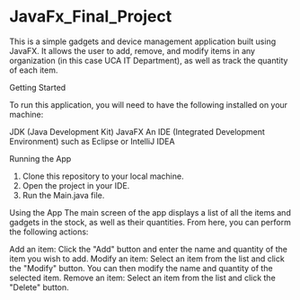 # JavaFx_Final_Project

This is a simple gadgets and device management application built using JavaFX. It allows the user to add, remove, and modify items in any organization (in this case UCA IT Department), as well as track the quantity of each item.


Getting Started

To run this application, you will need to have the following installed on your machine:

JDK (Java Development Kit)
JavaFX
An IDE (Integrated Development Environment) such as Eclipse or IntelliJ IDEA



Running the App

1. Clone this repository to your local machine.
2. Open the project in your IDE.
3. Run the Main.java file.



Using the App
The main screen of the app displays a list of all the items and gadgets in the stock, as well as their quantities. From here, you can perform the following actions:

Add an item: Click the "Add" button and enter the name and quantity of the item you wish to add.
Modify an item: Select an item from the list and click the "Modify" button. You can then modify the name and quantity of the selected item.
Remove an item: Select an item from the list and click the "Delete" button.


